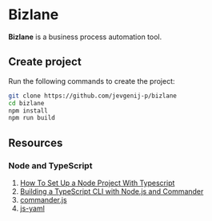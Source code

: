 # Bizlane

**Bizlane** is a business process automation tool.

## Create project

Run the following commands to create the project:

```sh
git clone https://github.com/jevgenij-p/bizlane
cd bizlane
npm install
npm run build
```

## Resources

### Node and TypeScript
1. [How To Set Up a Node Project With Typescript](https://www.digitalocean.com/community/tutorials/setting-up-a-node-project-with-typescript)
1. [Building a TypeScript CLI with Node.js and Commander](https://blog.logrocket.com/building-typescript-cli-node-js-commander/)
1. [commander.js](https://github.com/tj/commander.js)
1. [js-yaml](https://github.com/nodeca/js-yaml)
